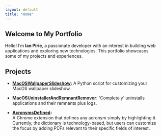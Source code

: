 ```yaml
---
layout: default
title: "Home"
---
```


## Welcome to My Portfolio

Hello! I’m **Ian Pirie**, a passionate developer with an interest in building web applications and exploring new technologies. This portfolio showcases some of my projects and experiences.

## Projects

- **[MacOSWallpaperSlideshow](https://github.com/LowerJacksonMound/MacOSWallpaperSlideshow):** A Python script for customizing your MacOS wallpaper slideshow.

- **[MacOSUninstallerAndRemnantRemover](https://github.com/LowerJacksonMound/MacOSUninstallerAndRemnantRemover):** 'Completely' uninstalls applications and their remnants plus logs.

- **[AcronymsDefined](https://github.com/LowerJacksonMound/AcronymsDefined):**  
  A Chrome extension that defines any acronym simply by highlighting it. Currently, the dictionary is technology-based, but users can customize the focus by adding PDFs relevant to their specific fields of interest.
